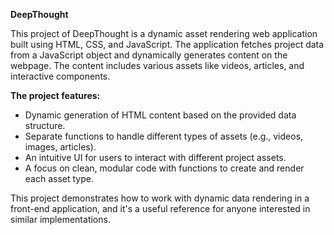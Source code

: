 **DeepThought**

This project of DeepThought is a dynamic asset rendering web application built using HTML, CSS, and JavaScript. The application fetches project data from a JavaScript object and dynamically generates content on the webpage. The content includes various assets like videos, articles, and interactive components.

**The project features:**

* Dynamic generation of HTML content based on the provided data structure.
* Separate functions to handle different types of assets (e.g., videos, images, articles).
* An intuitive UI for users to interact with different project assets.
* A focus on clean, modular code with functions to create and render each asset type.

This project demonstrates how to work with dynamic data rendering in a front-end application, and it's a useful reference for anyone interested in similar implementations.
